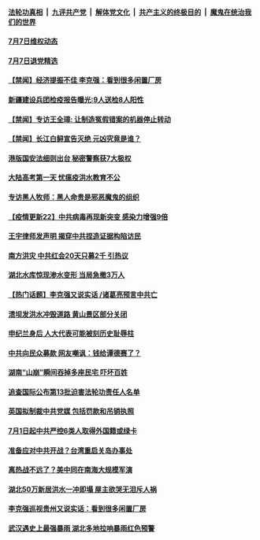 

####  [法轮功真相](../../../../basic/blob/master/README.md?t=07080631) &nbsp;|&nbsp; [九评共产党](../../../../9ping.md/blob/master/README.md?t=07080631) &nbsp;|&nbsp; [解体党文化](../../../../jtdwh.md/blob/master/README.md?t=07080631)  &nbsp;|&nbsp; [共产主义的终极目的](../../../../gczydzjmd.md/blob/master/README.md?t=07080631) &nbsp;|&nbsp; [魔鬼在统治我们的世界](../../../../mgztzwmdsj.md/blob/master/README.md?t=07080631) 

#### [7月7日维权动态](../pages/prog204/a102888307.md?t=07080631) 

#### [7月7日退党精选](../pages/prog204/a102888318.md?t=07080631) 

#### [【禁闻】经济提振不佳 李克强：看到很多闲置厂房](../pages/prog204/a102888275.md?t=07080631) 

#### [新疆建设兵团检疫报告曝光:9人送检8人阳性](../pages/prog204/a102888264.md?t=07080631) 

#### [【禁闻】专访王全璋: 让制造冤假错案的机器停止转动](../pages/prog204/a102888255.md?t=07080631) 

#### [【禁闻】长江白鲟宣告灭绝 元凶究竟是谁？](../pages/prog204/a102888209.md?t=07080631) 

#### [港版国安法细则出台 秘密警察获7大极权](../pages/prog204/a102888132.md?t=07080631) 

#### [大陆高考第一天 忧瘟疫洪水教育不公](../pages/prog204/a102888100.md?t=07080631) 

#### [专访黑人牧师：黑人命贵是邪恶魔鬼的组织](../pages/prog204/a102888040.md?t=07080631) 

#### [【疫情更新22】中共病毒再现新突变 感染力增强9倍](../pages/prog204/a102886813.md?t=07080631) 

#### [王宇律师发声明 揭穿中共捏造证据构陷访民](../pages/prog204/a102887965.md?t=07080631) 

#### [南方洪灾 中共红会20天只募2千 引热议](../pages/prog204/a102887948.md?t=07080631) 

#### [湖北水库惊现渗水变形 当局急撤3万人](../pages/prog204/a102887938.md?t=07080631) 

#### [【热门话题】李克强又说实话 /诸葛亮预言中共亡](../pages/prog204/a102887929.md?t=07080631) 

#### [溃坝发洪水冲毁道路 黄山景区部分关闭](../pages/prog204/a102887909.md?t=07080631) 

#### [申纪兰身后 人大代表可能被刻历史耻辱柱](../pages/prog204/a102887874.md?t=07080631) 


#### [中共向民众募款 网友嘲讽：钱给谭德赛了？](../pages/prog204/a102887808.md?t=07080631) 

#### [湖南“山崩”瞬间吞掉多座民宅 吓坏百姓](../pages/prog204/a102887806.md?t=07080631) 

#### [追查国际公布第13批迫害法轮功责任人名单](../pages/prog204/a102887760.md?t=07080631) 

#### [英国拟制裁中共党媒 包括罚款和吊销执照](../pages/prog204/a102887711.md?t=07080631) 

#### [7月1日起中共严控6类人取得外国籍或绿卡](../pages/prog204/a102887692.md?t=07080631) 


#### [准备应对中共开战？台湾重启关岛办事处](../pages/prog204/a102887665.md?t=07080631) 

#### [离热战不远了？美中同在南海大规模军演](../pages/prog204/a102887662.md?t=07080631) 


#### [湖北50万新居洪水一冲即塌 屋主欲哭无泪斥人祸](../pages/prog204/a102887622.md?t=07080631) 


#### [李克强巡视贵州又说实话：看到很多闲置厂房](../pages/prog204/a102887595.md?t=07080631) 

#### [武汉遇史上最强暴雨 湖北多地拉响暴雨红色预警](../pages/prog204/a102887343.md?t=07080631) 

